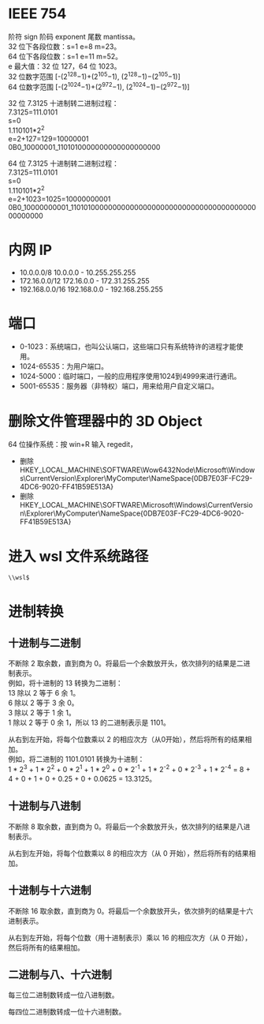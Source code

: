 # IEEE 754

阶符 sign 阶码 exponent 尾数 mantissa。  
32 位下各段位数：s=1 e=8 m=23。  
64 位下各段位数：s=1 e=11 m=52。  
e 最大值：32 位 127，64 位 1023。  
32 位数字范围 [-(2<sup>128</sup>−1)+(2<sup>105</sup>−1), (2<sup>128</sup>−1)−(2<sup>105</sup>−1)]  
64 位数字范围 [-(2<sup>1024</sup>−1)+(2<sup>972</sup>−1), (2<sup>1024</sup>−1)−(2<sup>972</sup>−1)]  

32 位 7.3125 十进制转二进制过程：  
7.3125=111.0101  
s=0  
1.110101*2<sup>2</sup>  
e=2+127=129=10000001  
0B0_10000001_1101010000000000000000000  

64 位 7.3125 十进制转二进制过程：  
7.3125=111.0101  
s=0  
1.110101*2<sup>2</sup>  
e=2+1023=1025=10000000001  
0B0_10000000001_1101010000000000000000000000000000000000000000000000  

# 内网 IP

- 10.0.0.0/8 10.0.0.0 - 10.255.255.255
- 172.16.0.0/12 172.16.0.0 - 172.31.255.255
- 192.168.0.0/16 192.168.0.0 - 192.168.255.255

# 端口

- 0-1023：系统端口，也叫公认端口，这些端口只有系统特许的进程才能使用。
- 1024-65535：为用户端口。
- 1024-5000：临时端口，一般的应用程序使用1024到4999来进行通讯。
- 5001-65535：服务器（非特权）端口，用来给用户自定义端口。

# 删除文件管理器中的 3D Object

64 位操作系统：按 win+R 输入 regedit，  
- 删除HKEY_LOCAL_MACHINE\SOFTWARE\Wow6432Node\Microsoft\Windows\CurrentVersion\Explorer\MyComputer\NameSpace\{0DB7E03F-FC29-4DC6-9020-FF41B59E513A}  
- 删除HKEY_LOCAL_MACHINE\SOFTWARE\Microsoft\Windows\CurrentVersion\Explorer\MyComputer\NameSpace\{0DB7E03F-FC29-4DC6-9020-FF41B59E513A}

# 进入 wsl 文件系统路径

`\\wsl$`

# 进制转换

## 十进制与二进制

不断除 2 取余数，直到商为 0。将最后一个余数放开头，依次排列的结果是二进制表示。  
例如，将十进制的 13 转换为二进制：  
13 除以 2 等于 6 余 1。  
6 除以 2 等于 3 余 0。  
3 除以 2 等于 1 余 1。  
1 除以 2 等于 0 余 1，所以 13 的二进制表示是 1101。

从右到左开始，将每个位数乘以 2 的相应次方（从0开始），然后将所有的结果相加。  
例如，将二进制的 1101.0101 转换为十进制：  
1 * 2<sup>3</sup> + 1 * 2<sup>2</sup> + 0 * 2<sup>1</sup> + 1 * 2<sup>0</sup> + 0 * 2<sup>-1</sup> + 1 * 2<sup>-2</sup> + 0 * 2<sup>-3</sup> + 1 * 2<sup>-4</sup> = 8 + 4 + 0 + 1 + 0 + 0.25 + 0 + 0.0625 = 13.3125。

## 十进制与八进制

不断除 8 取余数，直到商为 0。将最后一个余数放开头，依次排列的结果是八进制表示。

从右到左开始，将每个位数乘以 8 的相应次方（从 0 开始），然后将所有的结果相加。

## 十进制与十六进制

不断除 16 取余数，直到商为 0。将最后一个余数放开头，依次排列的结果是十六进制表示。

从右到左开始，将每个位数（用十进制表示）乘以 16 的相应次方（从 0 开始），然后将所有的结果相加。

## 二进制与八、十六进制

每三位二进制数转成一位八进制数。

每四位二进制数转成一位十六进制数。